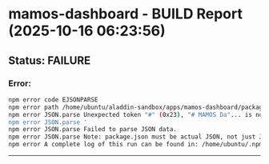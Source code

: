 # mamos-dashboard - BUILD Report (2025-10-16 06:23:56)

## Status: FAILURE

### Error:
```bash
npm error code EJSONPARSE
npm error path /home/ubuntu/aladdin-sandbox/apps/mamos-dashboard/package.json
npm error JSON.parse Unexpected token "#" (0x23), "# MAMOS Da"... is not valid JSON while parsing '# MAMOS Dashboard placeholder
npm error JSON.parse '
npm error JSON.parse Failed to parse JSON data.
npm error JSON.parse Note: package.json must be actual JSON, not just JavaScript.
npm error A complete log of this run can be found in: /home/ubuntu/.npm/_logs/2025-10-16T10_23_56_017Z-debug-0.log

```

---

